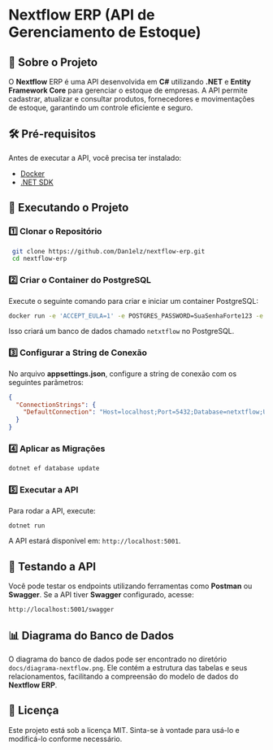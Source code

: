 # Nextflow ERP (API de Gerenciamento de Estoque)

## 📌 Sobre o Projeto
O **Nextflow** ERP é uma API desenvolvida em **C#** utilizando **.NET** e **Entity Framework Core** para gerenciar o estoque de empresas. A API permite cadastrar, atualizar e consultar produtos, fornecedores e movimentações de estoque, garantindo um controle eficiente e seguro.

## 🛠️ Pré-requisitos
Antes de executar a API, você precisa ter instalado:
- [Docker](https://www.docker.com)
- [.NET SDK](https://dotnet.microsoft.com/download)

## 🚀 Executando o Projeto

### 1️⃣ Clonar o Repositório
```sh
 git clone https://github.com/Dan1elz/nextflow-erp.git
 cd nextflow-erp
```

### 2️⃣ Criar o Container do PostgreSQL
Execute o seguinte comando para criar e iniciar um container PostgreSQL:
```sh
docker run -e 'ACCEPT_EULA=1' -e POSTGRES_PASSWORD=SuaSenhaForte123 -e POSTGRES_DB=netxtflow -p 5432:5432 --name netxtflow-postgres -d postgres
```
Isso criará um banco de dados chamado `netxtflow` no PostgreSQL.

### 3️⃣ Configurar a String de Conexão
No arquivo **appsettings.json**, configure a string de conexão com os seguintes parâmetros:
```json
{
  "ConnectionStrings": {
    "DefaultConnection": "Host=localhost;Port=5432;Database=netxtflow;Username=postgres;Password=SuaSenhaForte123"
  }
}
```

### 4️⃣ Aplicar as Migrações
```sh
dotnet ef database update
```

### 5️⃣ Executar a API
Para rodar a API, execute:
```sh
dotnet run
```
A API estará disponível em: `http://localhost:5001`.

## 📡 Testando a API
Você pode testar os endpoints utilizando ferramentas como **Postman** ou **Swagger**.
Se a API tiver **Swagger** configurado, acesse:
```
http://localhost:5001/swagger
```

## 📊 Diagrama do Banco de Dados
O diagrama do banco de dados pode ser encontrado no diretório `docs/diagrama-nextflow.png`. Ele contém a estrutura das tabelas e seus relacionamentos, facilitando a compreensão do modelo de dados do **Nextflow ERP**.

## 📄 Licença
Este projeto está sob a licença MIT. Sinta-se à vontade para usá-lo e modificá-lo conforme necessário.
